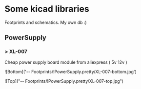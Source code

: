 # Some kicad libraries

Footprints and schematics. My own db :)

## PowerSupply

### > XL-007

Cheap power supply board module from aliexpress ( 5v 12v )

![Bottom]('-- Footprints/!PowerSupply.pretty/XL-007-bottom.jpg')

![Top]("-- Footprints/!PowerSupply.pretty/XL-007-top.jpg")